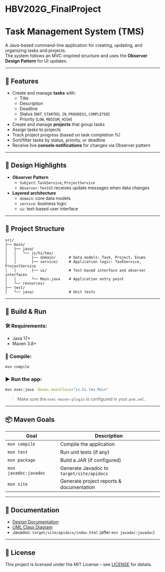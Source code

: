 # HBV202G_FinalProject

# Task Management System (TMS)

A Java-based command-line application for creating, updating, and organizing tasks and projects.  
The system follows an MVC-inspired structure and uses the **Observer Design Pattern** for UI updates.

---

## 🚀 Features

- Create and manage **tasks** with:
    - Title
    - Description
    - Deadline
    - Status (`NOT_STARTED`, `IN_PROGRESS`, `COMPLETED`)
    - Priority (`LOW`, `MEDIUM`, `HIGH`)
- Create and manage **projects** that group tasks
- Assign tasks to projects
- Track project progress (based on task completion %)
- Sort/filter tasks by status, priority, or deadline
- Receive live **console notifications** for changes via Observer pattern

---

## 🧠 Design Highlights

- **Observer Pattern**
    - `Subject`: `TaskService`, `ProjectService`
    - `Observer`: `TextUI` receives update messages when data changes
- **Layered architecture**
    - `domain`: core data models
    - `service`: business logic
    - `ui`: text-based user interface

---

## 📂 Project Structure

```
src/
├── main/
│   ├── java/
│   │   └── is/hi/tms/
│   │       ├── domain/      # Data models: Task, Project, Enums
│   │       ├── service/     # Application logic: TaskService, ProjectService
│   │       ├── ui/          # Text-based interface and observer interfaces
│   │       └── Main.java    # Application entry point
│   └── resources/
├── test/
│   └── java/                # Unit tests
```

---

## 🔧 Build & Run

### 🛠 Requirements:
- Java 17+
- Maven 3.8+

### 🔄 Compile:
```bash
mvn compile
```

### ▶️ Run the app:
```bash
mvn exec:java -Dexec.mainClass="is.hi.tms.Main"
```

> Make sure the `exec-maven-plugin` is configured in your `pom.xml`.

---

## 📦 Maven Goals

| Goal             | Description                                |
|------------------|--------------------------------------------|
| `mvn compile`    | Compile the application                    |
| `mvn test`       | Run unit tests (if any)                    |
| `mvn package`    | Build a JAR (if configured)                |
| `mvn javadoc:javadoc` | Generate Javadoc to `target/site/apidocs` |
| `mvn site`       | Generate project reports & documentation   |

---

## 📄 Documentation

- [Design Documentation](docs/design.md)
- [UML Class Diagram](docs/UML.png)
- Javadoc: `target/site/apidocs/index.html` (after `mvn javadoc:javadoc`)

---

## 📘 License

This project is licensed under the MIT License – see [LICENSE](LICENSE) for details.